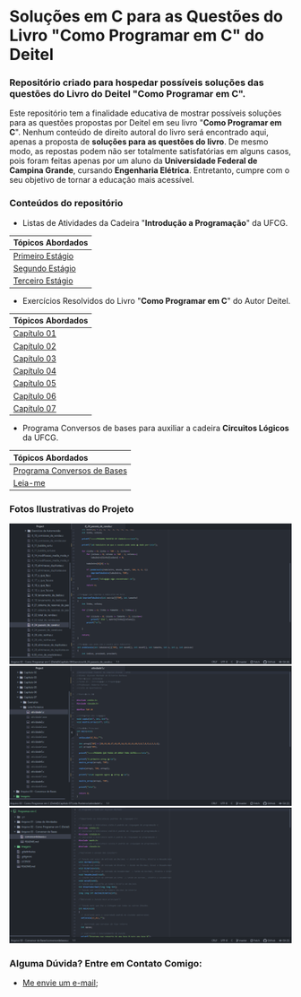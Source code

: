 # Soluções em C para as Questões do Livro "Como Programar em C" do Deitel
### Repositório criado para hospedar possíveis soluções das questões do Livro do Deitel "Como Programar em C".

Este repositório tem a finalidade educativa de mostrar possíveis soluções para as questões propostas por Deitel em seu livro "**Como Programar em C**". Nenhum conteúdo de direito autoral do livro será encontrado aqui, apenas a proposta de **soluções para as questões do livro**. De mesmo modo, as repostas podem não ser totalmente satisfatórias em alguns casos, pois foram feitas apenas por um aluno da **Universidade Federal de Campina Grande**, cursando **Engenharia Elétrica**. Entretanto, cumpre com o seu objetivo de tornar a educação mais acessível.

### Conteúdos do repositório

- Listas de Atividades da Cadeira "**Introdução a Programação**" da UFCG.

|**Tópicos Abordados**|
|:--------------------|
|[Primeiro Estágio](https://github.com/Alyssonmach/Programas-em-C/tree/master/Arquivo%2001%20-%20Listas%20de%20Atividades/Primeiro%20Est%C3%A1gio)|
|[Segundo Estágio](https://github.com/Alyssonmach/Programas-em-C/tree/master/Arquivo%2001%20-%20Listas%20de%20Atividades/Segundo%20Est%C3%A1gio)|
|[Terceiro Estágio](https://github.com/Alyssonmach/Programas-em-C/tree/master/Arquivo%2001%20-%20Listas%20de%20Atividades/Terceiro%20Est%C3%A1gio)|

- Exercícios Resolvidos do Livro "**Como Programar em C**" do Autor Deitel.

|**Tópicos Abordados**|
|:--------------------|
|[Capítulo 01](https://github.com/Alyssonmach/Programas-em-C/tree/master/Arquivo%2002%20-%20Como%20Programar%20em%20C%20(Deitel)/Cap%C3%ADtulo%2001)|
|[Capítulo 02](https://github.com/Alyssonmach/Programas-em-C/tree/master/Arquivo%2002%20-%20Como%20Programar%20em%20C%20(Deitel)/Cap%C3%ADtulo%2002)|
|[Capítulo 03](https://github.com/Alyssonmach/Programas-em-C/tree/master/Arquivo%2002%20-%20Como%20Programar%20em%20C%20(Deitel)/Cap%C3%ADtulo%2003)|
|[Capítulo 04](https://github.com/Alyssonmach/Programas-em-C/tree/master/Arquivo%2002%20-%20Como%20Programar%20em%20C%20(Deitel)/Cap%C3%ADtulo%2004)|
|[Capítulo 05](https://github.com/Alyssonmach/Programas-em-C/tree/master/Arquivo%2002%20-%20Como%20Programar%20em%20C%20(Deitel)/Cap%C3%ADtulo%2005)|
|[Capítulo 06](https://github.com/Alyssonmach/Programas-em-C/tree/master/Arquivo%2002%20-%20Como%20Programar%20em%20C%20(Deitel)/Cap%C3%ADtulo%2006)|
|[Capítulo 07](https://github.com/Alyssonmach/Programas-em-C/tree/master/Arquivo%2002%20-%20Como%20Programar%20em%20C%20(Deitel)/Cap%C3%ADtulo%2007)|

- Programa Conversos de bases para auxiliar a cadeira **Circuitos Lógicos** da UFCG.

|**Tópicos Abordados**|
|:--------------------|
|[Programa Conversos de Bases](https://github.com/Alyssonmach/Programas-em-C/blob/master/Arquivo%2003%20-%20Conversor%20de%20Bases/conversordebases.c)|
|[Leia-me](https://github.com/Alyssonmach/Programas-em-C/blob/master/Arquivo%2003%20-%20Conversor%20de%20Bases/README.md)|

### Fotos Ilustrativas do Projeto

![programas-deitel](https://github.com/Alyssonmach/Programas-em-C/blob/master/Imagens/flyer1.png)
![programas-apontadores](https://github.com/Alyssonmach/Programas-em-C/blob/master/Imagens/flyer2.png)
![conversor de bases](https://github.com/Alyssonmach/Programas-em-C/blob/master/Imagens/flyer3.png)

### Alguma Dúvida? Entre em Contato Comigo:

- [Me envie um e-mail](mailto:alysson.barbosa@ee.ufcg.edu.br);
